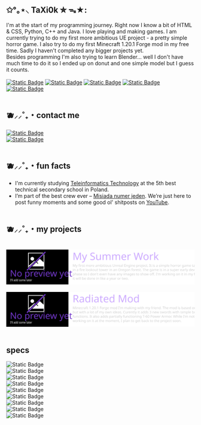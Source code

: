 ## ✩°｡⋆⸜ TaXi0k ✮ ᯓ★:
I'm at the start of my programming journey. Right now I know a bit of HTML & CSS, Python, C++ and Java. I love playing and making games. I am currently trying to do my first more ambitious UE project - a pretty simple horror game. I also try to do my first Minecraft 1.20.1 Forge mod in my free time. Sadly I haven't completed any bigger projects yet. <br>
Besides programming I'm also trying to learn Blender... well I don't have much time to do it so I ended up on donut and one simple model but I guess it counts. <br><br>
<a href="https://www.youtube.com/channel/UC8ZzXymGLiocWnd9ZMeTPAw/featured">![Static Badge](https://img.shields.io/badge/YouTube-%23db00ff?style=for-the-badge&logo=youtube&logoColor=white)</a>
<a href="https://www.instagram.com/taxi0k/">![Static Badge](https://img.shields.io/badge/Instagram-%23ae2ce1?style=for-the-badge&logo=instagram&logoColor=white)</a>
<a href="https://steamcommunity.com/id/TaXi0k/">![Static Badge](https://img.shields.io/badge/Steam%20Community-%238634c1?style=for-the-badge&logo=steam&logoColor=white)</a>
<a href="https://twitch.tv/taxi0k">![Static Badge](https://img.shields.io/badge/Twitch-%2364349e?style=for-the-badge&logo=twitch&logoColor=white)</a>
<a href="https://linktr.ee/taxi0k">![Static Badge](https://img.shields.io/badge/More%20links-%23472f79?style=for-the-badge&logo=linktree&logoColor=white)</a>
<br><br>



## 🫐⸝⸝˚₊・contact me

<a href="https://discord.com/users/748861794637971547">![Static Badge](https://img.shields.io/badge/Text%20me%20on%20discord-%23a00cdb?style=for-the-badge&logo=Discord&logoColor=Ffffff&labelColor=%238a0dc9)</a><br>
<a href="https://www.instagram.com/taxi0k/">![Static Badge](https://img.shields.io/badge/Message%20me%20on%20instagram-%23620ba4?style=for-the-badge&logo=Instagram&logoColor=Ffffff&labelColor=%234f0891)</a>
<br><br>



## 🫐⸝⸝˚₊・fun facts

- I'm currently studying <a href="https://pl.m.wikipedia.org/wiki/Technik_teleinformatyk">Teleinformatics Technology</a> at the 5th best technical secondary school in Poland.
- I’m part of the best crew ever – <a href="https://linktr.ee/misiadanumerjeden">Misiada numer jeden</a>. We’re just here to post funny moments and some good ol' shitposts on [YouTube](https://youtube.com/@misiadanumer1?si=KgymS_SF5ZK-UM5O).
<br><br>

## 🫐⸝⸝˚₊・my projects
<br>
<img src="projectsGrid_MSW.svg"><br><br>
<img src="projectsGrid_Radiated.svg">
<br><br>

## specs
<img alt="Static Badge" src="https://img.shields.io/badge/PC%20SPECIFICATIONS-31006b?style=flat-square&logoColor=white" height=auto width=200><br>
![Static Badge](https://img.shields.io/badge/Ryzen%207%205800X3D-620ba4?style=for-the-badge&logo=amd&logoColor=white&logoSize=auto&labelColor=4f0891)<br>
![Static Badge](https://img.shields.io/badge/GeForce%20RTX%204070%20AERO%20OC%20V2-a00cdb?style=for-the-badge&logo=nvidia&logoColor=white&logoSize=auto&labelColor=8a0dc9)<br>
![Static Badge](https://img.shields.io/badge/STRIX%20B550--A%20GAMING-620ba4?style=for-the-badge&logo=republic%20of%20gamers&logoColor=white&logoSize=auto&labelColor=4f0891)<br>
![Static Badge](https://img.shields.io/badge/Vengeance%20RGB%20RT%20DDR4%2064GB%203600MHz%20CL18-a00cdb?style=for-the-badge&logo=corsair&logoColor=white&logoSize=auto&labelColor=8a0dc9)<br>
![Static Badge](https://img.shields.io/badge/h150i%20elite%20lcd%20xt%20(360mm)-620ba4?style=for-the-badge&logo=corsair&logoColor=white&logoSize=auto&labelColor=4f0891)<br>
![Static Badge](https://img.shields.io/badge/980%20500GB%20M.2%202280%20PCI--E%20x4%20Gen3%20NVMe-a00cdb?style=for-the-badge&logo=samsung&logoColor=white&logoSize=auto&labelColor=8a0dc9)<br>
![Static Badge](https://img.shields.io/badge/MP600%20GS%202TB%20M.2%202280%20PCI--E%20x4%20Gen4%20NVMe-620ba4?style=for-the-badge&logo=corsair&logoColor=white&logoSize=auto&labelColor=4f0891)<br>
![Static Badge](https://img.shields.io/badge/Toughpower%20GF%20A3%20750W-a00cdb?style=for-the-badge&logo=thermaltake&logoColor=white&logoSize=auto&label=ThermalTake&labelColor=8a0dc9)<br>


